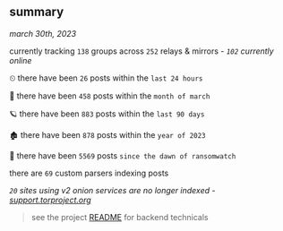 
## summary
_march 30th, 2023_

currently tracking `138` groups across `252` relays & mirrors - _`102` currently online_

⏲ there have been `26` posts within the `last 24 hours`

🦈 there have been `458` posts within the `month of march`

🪐 there have been `883` posts within the `last 90 days`

🏚 there have been `878` posts within the `year of 2023`

🦕 there have been `5569` posts `since the dawn of ransomwatch`

there are `69` custom parsers indexing posts

_`20` sites using v2 onion services are no longer indexed - [support.torproject.org](https://support.torproject.org/onionservices/v2-deprecation/)_

> see the project [README](https://github.com/joshhighet/ransomwatch#ransomwatch--) for backend technicals

